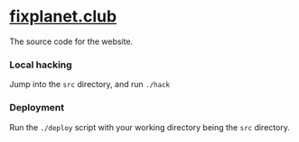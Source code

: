 # [fixplanet.club](https://fixplanet.club)

The source code for the website.


### Local hacking

Jump into the `src` directory, and run `./hack`


### Deployment

Run the `./deploy` script with your working directory being the `src`
directory.

